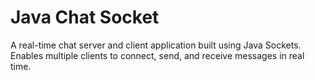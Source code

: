 # Java Chat Socket

A real-time chat server and client application built using Java Sockets. Enables multiple clients to connect, send, and receive messages in real time.


